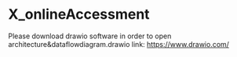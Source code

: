 # X_onlineAccessment

Please download drawio software in order to open architecture&dataflowdiagram.drawio
link: https://www.drawio.com/
